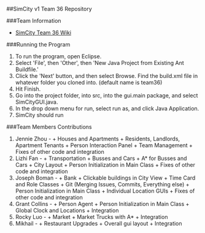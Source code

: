 ##SimCity v1 Team 36 Repository

###Team Information
  + [SimCity Team 36 Wiki](https://github.com/usc-csci201-fall2013/team36/wiki)

###Running the Program
  1.  To run the program, open Eclipse.
  2.  Select 'File', then 'Other', then 'New Java Project from Existing Ant Buildfile.'
  3.  Click the 'Next' button, and then select Browse. Find the build.xml file in whatever folder you cloned into. (default name is team36)
  4.  Hit Finish.
  5.  Go into the project folder, into src, into the gui.main package, and select SimCityGUI.java.
  6.  In the drop down menu for run, select run as, and click Java Application.
  7.  SimCity should run

###Team Members Contributions
  1. Jennie Zhou - 
	+ Houses and Apartments
	+ Residents, Landlords, Apartment Tenants
	+ Person Interaction Panel
	+ Team Management
	+ Fixes of other code and integration
  2. Lizhi Fan -
	+ Transportation
	+ Busses and Cars
	+ A* for Busses and Cars
	+ City Layout
	+ Person Initialization in Main Class
	+ Fixes of other code and integration
  3. Joseph Boman - 
	+ Bank
	+ Clickable buildings in City View
	+ Time Card and Role Classes
	+ Git (Merging Issues, Commits, Everything else)
	+ Person Initialization in Main Class
	+ Individual Location GUIs
	+ Fixes of other code and integration
  4. Grant Collins -
	+ Person Agent
	+ Person Initialization in Main Class
	+ Global Clock and Locations
	+ Integration
  5. Rocky Luo -
	+ Market
	+ Market Trucks with A*
	+ Integration
  6. Mikhail -
	+ Restaurant Upgrades
	+ Overall gui layout
	+ Integration 